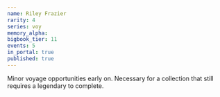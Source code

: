 ```yaml
---
name: Riley Frazier
rarity: 4
series: voy
memory_alpha:
bigbook_tier: 11
events: 5
in_portal: true
published: true
---
```


Minor voyage opportunities early on. Necessary for a collection that still requires a legendary to complete.
